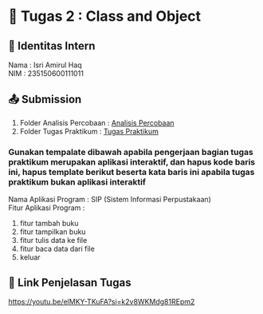 # 📁 Tugas 2 : Class and Object

## 👤 Identitas Intern
Nama : Isri Amirul Haq             
NIM  : 235150600111011

## 📤 Submission

1. Folder Analisis Percobaan : [Analisis Percobaan](https://github.com/isriahaq/Isri-PBO-PTI-A/tree/1666a550b8243551cb300d0a5efc78d51e4b045c/Tugas%202/Isri-235150600111011/Analisis%20Percobaan)
2. Folder Tugas Praktikum : [Tugas Praktikum](https://github.com/isriahaq/Isri-PBO-PTI-A/tree/664f484630972c5230ec6ffdd9d5f8f5a29877b2/Tugas%202/Isri-235150600111011/Tugas%20Praktikum)

### Gunakan tempalate dibawah apabila pengerjaan bagian tugas praktikum merupakan aplikasi interaktif, dan hapus kode baris ini, hapus template berikut beserta kata baris ini apabila tugas praktikum bukan aplikasi interaktif

Nama Aplikasi Program : SIP (Sistem Informasi Perpustakaan)   
Fitur Aplikasi Program :                   
1. fitur tambah buku
2. fitur tampilkan buku
3. fitur tulis data ke file 
4. fitur baca data dari file
5. keluar

## 🔗 Link Penjelasan Tugas

https://youtu.be/elMKY-TKuFA?si=k2v8WKMdg81REpm2
